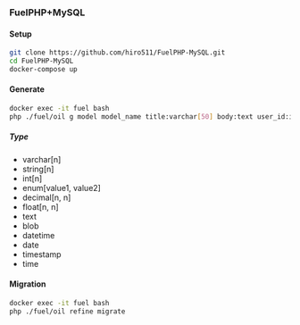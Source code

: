 ### FuelPHP+MySQL

#### Setup

```bash
git clone https://github.com/hiro511/FuelPHP-MySQL.git
cd FuelPHP-MySQL
docker-compose up
```

#### Generate

```bash
docker exec -it fuel bash
php ./fuel/oil g model model_name title:varchar[50] body:text user_id:int
```

##### Type
- varchar[n]
- string[n]
- int[n]
- enum[value1, value2]
- decimal[n, n]
- float[n, n]
- text
- blob
- datetime
- date
- timestamp
- time

#### Migration
```bash
docker exec -it fuel bash
php ./fuel/oil refine migrate
```
